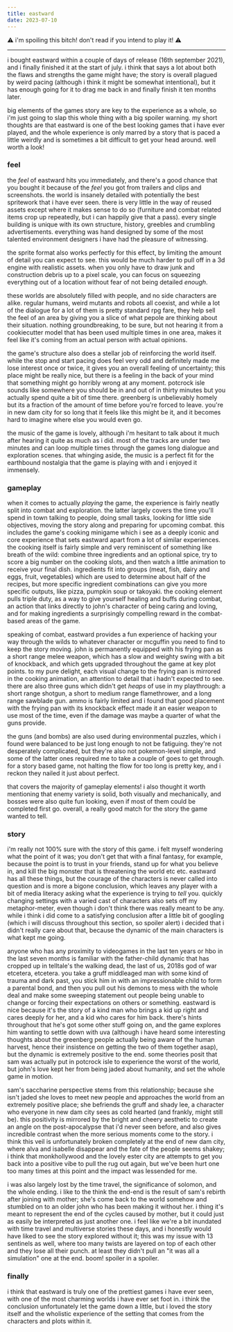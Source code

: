 ```yaml
---
title: eastward
date: 2023-07-10
---
```


⚠️ i'm spoiling this bitch! don't read if you intend to play it! ⚠️

---

i bought eastward within a couple of days of release (16th september 2021), and i finally finished it at the start of july. i think that says a lot about both the flaws and strengths the game might have; the story is overall plagued by weird pacing (although i think it might be somewhat intentional), but it has enough going for it to drag me back in and finally finish it ten months later.

big elements of the games story are key to the experience as a whole, so i'm just going to slap this whole thing with a big spoiler warning. my short thoughts are that eastward is one of the best looking games that i have ever played, and the whole experience is only marred by a story that is paced a little weirdly and is sometimes a bit difficult to get your head around. well worth a look!

### feel
the _feel_ of eastward hits you immediately, and there's a good chance that you bought it because of the _feel_ you got from trailers and clips and screenshots. the world is insanely detailed with potentially the best spritework that i have ever seen. there is very little in the way of reused assets except where it makes sense to do so (furniture and combat related items crop up repeatedly, but i can happily give that a pass). every single building is unique with its own structure, history, greebles and crumbling advertisements. everything was hand designed by some of the most talented environment designers i have had the pleasure of witnessing. 

the sprite format also works perfectly for this effect, by limiting the amount of detail you can expect to see. this would be much harder to pull off in a 3d engine with realistic assets. when you only have to draw junk and construction debris up to a pixel scale, you can focus on squeezing everything out of a location without fear of not being detailed _enough_.

these worlds are absolutely filled with people, and no side characters are alike. regular humans, weird mutants and robots all coexist, and while a lot of the dialogue for a lot of them is pretty standard rpg fare, they help sell the feel of an area by giving you a slice of what pepole are thinking about their situation. nothing groundbreaking, to be sure, but not hearing it from a cookiecutter model that has been used multiple times in one area, makes it feel like it's coming from an actual person with actual opinions.

the game's structure also does a stellar job of reinforcing the world itself. while the stop and start pacing does feel very odd and definitely made me lose interest once or twice, it gives you an overall feeling of uncertainty; this place might be really nice, but there is a feeling in the back of your mind that something might go horribly wrong at any moment. potcrock isle sounds like somewhere you should be in and out of in thirty minutes but you actually spend quite a bit of time there. greenberg is unbelievably homely but its a fraction of the amount of time before you're forced to leave. you're in new dam city for so long that it feels like this might be it, and it becomes hard to imagine where else you would even go.

the music of the game is lovely, although i'm hesitant to talk about it much after hearing it quite as much as i did. most of the tracks are under two minutes and can loop multiple times through the games long dialogue and exploration scenes. that whinging aside, the music is a perfect fit for the earthbound nostalgia that the game is playing with and i enjoyed it immensely.

### gameplay
when it comes to actually _playing_ the game, the experience is fairly neatly split into combat and exploration. the latter largely covers the time you'll spend in town talking to people, doing small tasks, looking for little side objectives, moving the story along and preparing for upcoming combat. this includes the game's cooking minigame which i see as a deeply iconic and core experience that sets eastward apart from a lot of similar experiences. the cooking itself is fairly simple and very reminiscent of something like breath of the wild: combine three ingredients and an optional spice, try to score a big number on the cooking slots, and then watch a little animation to receive your final dish. ingredients fit into groups (meat, fish, dairy and eggs, fruit, vegetables) which are used to determine about half of the recipes, but more specific ingredient combinations can give you more specific outputs, like pizza, pumpkin soup or takoyaki. the cooking element pulls triple duty, as a way to give yourself healing and buffs during combat, an action that links directly to john's character of being caring and loving, and for making ingredients a surprisingly compelling reward in the combat-based areas of the game. 

speaking of combat, eastward provides a fun experience of hacking your way through the wilds to whatever character or mcguffin you need to find to keep the story moving. john is permanently equipped with his frying pan as a short range melee weapon, which has a slow and weighty swing with a bit of knockback, and which gets upgraded throughout the game at key plot points. to my pure delight, each visual change to the frying pan is mirrored in the cooking animation, an attention to detail that i hadn't expected to see. there are also three guns which didn't get _heaps_ of use in my playthrough: a short range shotgun, a short to medium range flamethrower, and a long range sawblade gun. ammo is fairly limited and i found that good placement with the frying pan with its knockback effect made it an easier weapon to use most of the time, even if the damage was maybe a quarter of what the guns provide. 

the guns (and bombs) are also used during environmental puzzles, which i found were balanced to be just long enough to not be fatiguing. they're not desperately complicated, but they're also not pokemon-level simple, and some of the latter ones required me to take a couple of goes to get through. for a story based game, not halting the flow for too long is pretty key, and i reckon they nailed it just about perfect. 

that covers the majority of gameplay elements! i also thought it worth mentioning that enemy variety is solid, both visually and mechanically, and bosses were also quite fun looking, even if most of them could be completed first go. overall, a really good match for the story the game wanted to tell.

### story
i'm really not 100% sure with the story of this game. i felt myself wondering what the point of it was; you don't get that with a final fantasy, for example, because the point is to trust in your friends, stand up for what you believe in, and kill the big monster that is threatening the world etc etc. eastward has all these things, but the courage of the characters is never called into question and is more a bigone conclusion, which leaves any player with a bit of media literacy asking what the experience is trying to _tell_ you. quickly changing settings with a varied cast of characters also sets off my metaphor-meter, even though i don't think there was really meant to be any. while i think i did come to a satisfying conclusion after a little bit of googling (which i will discuss throughout this section, so spoiler alert) i decided that i didn't really care about that, because the dynamic of the main characters is what kept me going.

anyone who has any proximity to videogames in the last ten years or hbo in the last seven months is familiar with the father-child dynamic that has cropped up in telltale's the walking dead, the last of us, 2018s god of war etcetera, etcetera. you take a gruff middleaged man with some kind of trauma and dark past, you stick him in with an impressionable child to form a parental bond, and then you pull out his demons to mess with the whole deal and make some sweeping statement out people being unable to change or forcing their expectations on others or something. eastward is nice because it's the story of a kind man who brings a kid up right and cares deeply for her, and a kid who cares for him back. there's hints throughout that he's got some other stuff going on, and the game explores him wanting to settle down with uva (although i have heard some interesting thoughts about the greenberg people actually being aware of the human harvest, hence their insistence on getting the two of them together asap), but the dynamic is extremely positive to the end. some theories posit that sam was actually put in potcrock isle to experience the worst of the world, but john's love kept her from being jaded about humanity, and set the whole game in motion. 

sam's saccharine perspective stems from this relationship; because she isn't jaded she loves to meet new people and approaches the world from an extremely positive place; she befriends the gruff and shady lee, a character who everyone in new dam city sees as cold hearted (and frankly, might still be). this positivity is mirrored by the bright and cheery aesthetic to create an angle on the post-apocalypse that i'd never seen before, and also gives incredible contrast when the more serious moments come to the story. i think this veil is unfortunately broken completely at the end of new dam city, where alva and isabelle disappear and the fate of the people seems shakey; i think that monkhollywood and the lovely ester city are attempts to get you back into a positive vibe to pull the rug out again, but we've been hurt one too many times at this point and the impact was lessended for me.

i was also largely lost by the time travel, the significance of solomon, and the whole ending. i like to the think the end-end is the result of sam's rebirth after joining with mother; she's come back to the world somehow and stumbled on to an older john who has been making it without her. i thing it's meant to represent the end of the cycles caused by mother, but it could just as easily be interpreted as just another one. i feel like we're a bit inundated with time travel and multiverse stories these days, and i honestly would have liked to see the story explored without it; this was my issue with 13 sentinels as well, where too many twists are layered on top of each other and they lose all their punch. at least they didn't pull an "it was all a simulation" one at the end. boom! spoiler in a spoiler.

### finally
i think that eastward is truly one of the prettiest games i have ever seen, with one of the most charming worlds i have ever set foot in. i think the conclusion unfortunately let the game down a little, but i loved the story itself and the wholistic experience of the setting that comes from the characters and plots within it.